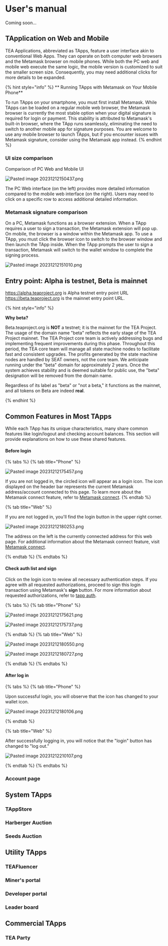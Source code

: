 # User's manual

Coming soon...

## TApplication on Web and Mobile

TEA Applications, abbreviated as TApps, feature a user interface akin to conventional Web Apps. They can operate on both computer web browsers and the Metamask browser on mobile phones. While both the PC web and mobile web execute the same logic, the mobile version is customized to suit the smaller screen size. Consequently, you may need additional clicks for more details to be expanded.

{% hint style="info" %}
\** Running TApps with Metamask on Your Mobile Phone\*\*

To run TApps on your smartphone, you must first install Metamask. While TApps can be loaded on a regular mobile web browser, the Metamask browser is currently the most stable option when your digital signature is required for login or payment. This stability is attributed to Metamask's built-in browser, where the TApp runs seamlessly, eliminating the need to switch to another mobile app for signature purposes. You are welcome to use any mobile browser to launch TApps, but if you encounter issues with Metamask signature, consider using the Metamask app instead.
{% endhint %}

### UI size comparison

Comparison of PC Web and Mobile UI

![Pasted image 20231212150437.png](Pasted%20image%2020231212150437.png)

The PC Web interface (on the left) provides more detailed information compared to the mobile web interface (on the right). Users may need to click on a specific row to access additional detailed information.

### Metamask signature comparison

On a PC, Metamask functions as a browser extension. When a TApp requires a user to sign a transaction, the Metamask extension will pop up. On mobile, the browser is a window within the Metamask app. To use a TApp, you must click the browser icon to switch to the browser window and then launch the TApp inside. When the TApp prompts the user to sign a transaction, Metamask will switch to the wallet window to complete the signing process.

![Pasted image 20231212151010.png](Pasted%20image%2020231212151010.png)

## Entry point: Alpha is testnet, Beta is mainnet

https://alpha.teaproject.org is Alpha testnet entry point URL
https://beta.teaproject.org is the mainnet entry point URL.

{% hint style="info" %}

**Why beta?**

Beta.teaproject.org is **NOT** a testnet; it is the mainnet for the TEA Project. The usage of the domain name "beta" reflects the early stage of the TEA Project mainnet. The TEA Project core team is actively addressing bugs and implementing frequent improvements during this phase. Throughout this period, the TEA core team will manage all state machine nodes to facilitate fast and consistent upgrades. The profits generated by the state machine nodes are handled by SEAT owners, not the core team. We anticipate running under the "beta" domain for approximately 2 years. Once the system achieves stability and is deemed suitable for public use, the "beta" designation will be removed from the domain name.

Regardless of its label as "beta" or "not a beta," it functions as the mainnet, and all tokens on Beta are indeed **real**.

{% endhint %}

## Common Features in Most TApps

While each TApp has its unique characteristics, many share common features like login/logout and checking account balances. This section will provide explanations on how to use these shared features.

#### Before login

{% tabs %}
{% tab title="Phone" %}

![Pasted image 20231212175457.png](Pasted%20image%2020231212175457.png)

If you are not logged in, the circled icon will appear as a login icon. The icon displayed on the header bar represents the current Metamask address/account connected to this page. To learn more about the Metamask connect feature, refer to [Metamask connect](Metamask%20connect.md).
{% endtab %}

{% tab title="Web" %} 

If you are not logged in, you'll find the login button in the upper right corner.

![Pasted image 20231212180253.png](Pasted%20image%2020231212180253.png)

The address on the left is the currently connected address for this web page. For additional information about the Metamask connect feature, visit [Metamask connect](Metamask%20connect.md).

{% endtab %}
{% endtabs %}

#### Check auth list and sign

Click on the login icon to review all necessary authentication steps. If you agree with all requested authorizations, proceed to sign this login transaction using Metamask's **sign** button. For more information about requested authorizations, refer to [tapp auth](tapp%20auth.md).

{% tabs %}
{% tab title="Phone" %}

![Pasted image 20231212175621.png](Pasted%20image%2020231212175621.png)

![Pasted image 20231212175737.png](Pasted%20image%2020231212175737.png)

{% endtab %}
{% tab title="Web" %} 

![Pasted image 20231212180550.png](Pasted%20image%2020231212180550.png)

![Pasted image 20231212180727.png](Pasted%20image%2020231212180727.png)

{% endtab %}
{% endtabs %}

#### After log in

{% tabs %}
{% tab title="Phone" %}

Upon successful login, you will observe that the icon has changed to your wallet icon.

![Pasted image 20231212180106.png](Pasted%20image%2020231212180106.png)

{% endtab %}

{% tab title="Web" %} 

After successfully logging in, you will notice that the "login" button has changed to "log out."

![Pasted image 20231212210107.png](Pasted%20image%2020231212210107.png)

{% endtab %}
{% endtabs %}

### Account page

## System TApps

### TAppStore

### Harberger Auction

### Seeds Auction

## Utility TApps

### TEAFluencer

### Miner's portal

### Developer portal

### Leader board

## Commercial TApps

### TEA Party
